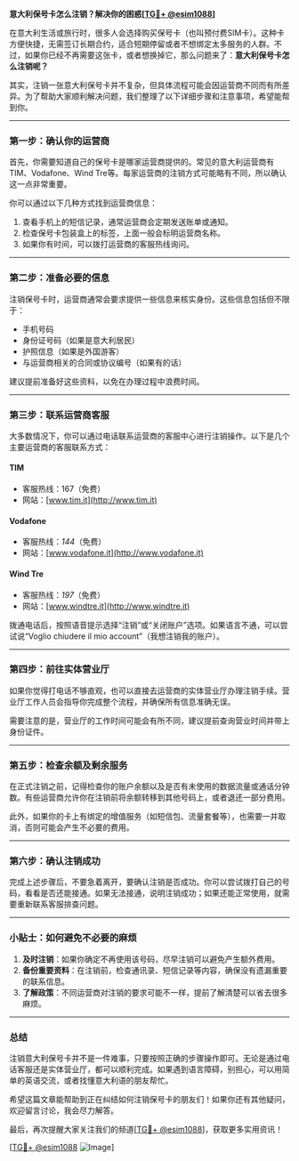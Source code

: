 **意大利保号卡怎么注销？解决你的困惑[[TG💪+ @esim1088](https://t.me/s/esim1088)]**

在意大利生活或旅行时，很多人会选择购买保号卡（也叫预付费SIM卡）。这种卡方便快捷，无需签订长期合约，适合短期停留或者不想绑定太多服务的人群。不过，如果你已经不再需要这张卡，或者想换掉它，那么问题来了：**意大利保号卡怎么注销呢？**

其实，注销一张意大利保号卡并不复杂，但具体流程可能会因运营商不同而有所差异。为了帮助大家顺利解决问题，我们整理了以下详细步骤和注意事项，希望能帮到你。

---

### **第一步：确认你的运营商**
首先，你需要知道自己的保号卡是哪家运营商提供的。常见的意大利运营商有TIM、Vodafone、Wind Tre等。每家运营商的注销方式可能略有不同，所以确认这一点非常重要。

你可以通过以下几种方式找到运营商信息：
1. 查看手机上的短信记录，通常运营商会定期发送账单或通知。
2. 检查保号卡包装盒上的标签，上面一般会标明运营商名称。
3. 如果你有时间，可以拨打运营商的客服热线询问。

---

### **第二步：准备必要的信息**
注销保号卡时，运营商通常会要求提供一些信息来核实身份。这些信息包括但不限于：
- 手机号码
- 身份证号码（如果是意大利居民）
- 护照信息（如果是外国游客）
- 与运营商相关的合同或协议编号（如果有的话）

建议提前准备好这些资料，以免在办理过程中浪费时间。

---

### **第三步：联系运营商客服**
大多数情况下，你可以通过电话联系运营商的客服中心进行注销操作。以下是几个主要运营商的客服联系方式：

#### **TIM**
- 客服热线：167（免费）
- 网站：[www.tim.it](http://www.tim.it)

#### **Vodafone**
- 客服热线：*144*（免费）
- 网站：[www.vodafone.it](http://www.vodafone.it)

#### **Wind Tre**
- 客服热线：*197*（免费）
- 网站：[www.windtre.it](http://www.windtre.it)

拨通电话后，按照语音提示选择“注销”或“关闭账户”选项。如果语言不通，可以尝试说“Voglio chiudere il mio account”（我想注销我的账户）。

---

### **第四步：前往实体营业厅**
如果你觉得打电话不够直观，也可以直接去运营商的实体营业厅办理注销手续。营业厅工作人员会指导你完成整个流程，并确保所有信息准确无误。

需要注意的是，营业厅的工作时间可能会有所不同，建议提前查询营业时间并带上身份证件。

---

### **第五步：检查余额及剩余服务**
在正式注销之前，记得检查你的账户余额以及是否有未使用的数据流量或通话分钟数。有些运营商允许你在注销前将余额转移到其他号码上，或者退还一部分费用。

此外，如果你的卡上有绑定的增值服务（如短信包、流量套餐等），也需要一并取消，否则可能会产生不必要的费用。

---

### **第六步：确认注销成功**
完成上述步骤后，不要急着离开，要确认注销是否成功。你可以尝试拨打自己的号码，看看是否还能接通。如果无法接通，说明注销成功；如果还能正常使用，就需要重新联系客服排查问题。

---

### **小贴士：如何避免不必要的麻烦**
1. **及时注销**：如果你确定不再使用该号码，尽早注销可以避免产生额外费用。
2. **备份重要资料**：在注销前，检查通讯录、短信记录等内容，确保没有遗漏重要的联系信息。
3. **了解政策**：不同运营商对注销的要求可能不一样，提前了解清楚可以省去很多麻烦。

---

### **总结**
注销意大利保号卡并不是一件难事，只要按照正确的步骤操作即可。无论是通过电话客服还是实体营业厅，都可以顺利完成。如果遇到语言障碍，别担心，可以用简单的英语交流，或者找懂意大利语的朋友帮忙。

希望这篇文章能帮助到正在纠结如何注销保号卡的朋友们！如果你还有其他疑问，欢迎留言讨论，我会尽力解答。

最后，再次提醒大家关注我们的频道[[TG💪+ @esim1088](https://t.me/s/esim1088)]，获取更多实用资讯！

[[TG💪+ @esim1088](https://t.me/s/esim1088) ![Image](https://i.postimg.cc/4NQfJmqS/Snipaste-2025-05-13-00-14-12.png)]